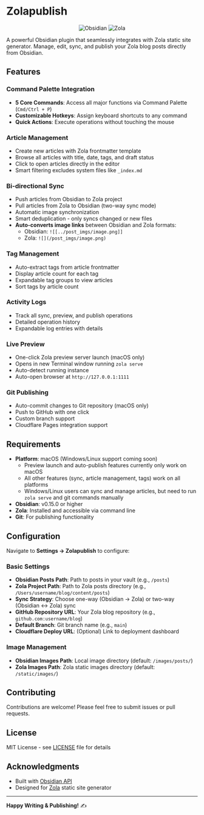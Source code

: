 # Zolapublish

<p align="center">
  <img src="https://img.shields.io/badge/Obsidian-7C3AED?style=for-the-badge&logo=obsidian&logoColor=white" alt="Obsidian">
  <img src="https://img.shields.io/badge/Zola-0EA5E9?style=for-the-badge&logo=zola&logoColor=white" alt="Zola">
</p>

A powerful Obsidian plugin that seamlessly integrates with Zola static site generator. Manage, edit, sync, and publish your Zola blog posts directly from Obsidian.

## Features

### Command Palette Integration
- **5 Core Commands**: Access all major functions via Command Palette (`Cmd/Ctrl + P`)
- **Customizable Hotkeys**: Assign keyboard shortcuts to any command
- **Quick Actions**: Execute operations without touching the mouse

### Article Management
- Create new articles with Zola frontmatter template
- Browse all articles with title, date, tags, and draft status
- Click to open articles directly in the editor
- Smart filtering excludes system files like `_index.md`

### Bi-directional Sync
- Push articles from Obsidian to Zola project
- Pull articles from Zola to Obsidian (two-way sync mode)
- Automatic image synchronization
- Smart deduplication - only syncs changed or new files
- **Auto-converts image links** between Obsidian and Zola formats:
  - Obsidian: `![[../post_imgs/image.png]]`
  - Zola: `![](/post_imgs/image.png)`

### Tag Management
- Auto-extract tags from article frontmatter
- Display article count for each tag
- Expandable tag groups to view articles
- Sort tags by article count

### Activity Logs
- Track all sync, preview, and publish operations
- Detailed operation history
- Expandable log entries with details

### Live Preview
- One-click Zola preview server launch (macOS only)
- Opens in new Terminal window running `zola serve`
- Auto-detect running instance
- Auto-open browser at `http://127.0.0.1:1111`

### Git Publishing
- Auto-commit changes to Git repository (macOS only)
- Push to GitHub with one click
- Custom branch support
- Cloudflare Pages integration support

## Requirements

- **Platform**: macOS (Windows/Linux support coming soon)
  - Preview launch and auto-publish features currently only work on macOS
  - All other features (sync, article management, tags) work on all platforms
  - Windows/Linux users can sync and manage articles, but need to run `zola serve` and git commands manually
- **Obsidian**: v0.15.0 or higher
- **Zola**: Installed and accessible via command line
- **Git**: For publishing functionality

## Configuration

Navigate to **Settings → Zolapublish** to configure:

### Basic Settings
- **Obsidian Posts Path**: Path to posts in your vault (e.g., `/posts`)
- **Zola Project Path**: Path to Zola posts directory (e.g., `/Users/username/blog/content/posts`)
- **Sync Strategy**: Choose one-way (Obsidian → Zola) or two-way (Obsidian ↔ Zola) sync
- **GitHub Repository URL**: Your Zola blog repository (e.g., `github.com:username/blog`)
- **Default Branch**: Git branch name (e.g., `main`)
- **Cloudflare Deploy URL**: (Optional) Link to deployment dashboard

### Image Management
- **Obsidian Images Path**: Local image directory (default: `/images/posts/`)
- **Zola Images Path**: Zola static images directory (default: `/static/images/`)


## Contributing

Contributions are welcome! Please feel free to submit issues or pull requests.

## License

MIT License - see [LICENSE](LICENSE) file for details

## Acknowledgments

- Built with [Obsidian API](https://github.com/obsidianmd/obsidian-api)
- Designed for [Zola](https://www.getzola.org/) static site generator

---

**Happy Writing & Publishing!** ✍️
